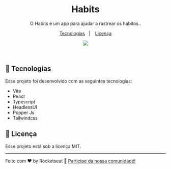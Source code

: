 <h1 align="center"> Habits </h1>

<p align="center">
O Habits é um app para ajudar a rastrear os hábitos.. <br/>
</p>

<p align="center">
  <a href="#-tecnologias">Tecnologias</a>&nbsp;&nbsp;&nbsp;|&nbsp;&nbsp;&nbsp;
  <a href="#memo-licença">Licença</a>
</p>

<p align="center">
<img  src="https://user-images.githubusercontent.com/83383626/214647525-6d7c5e92-11fd-4699-985d-acca45e7d479.png" />
</p>

<br>

## 🚀 Tecnologias

Esse projeto foi desenvolvido com as seguintes tecnologias:

- Vite
- React
- Typescript
- HeadlessUI
- Popper Js
- Tailwindcss


## :memo: Licença

Esse projeto está sob a licença MIT.

---

Feito com ♥ by Rocketseat :wave: [Participe da nossa comunidade!](https://discord.gg/rocketseat)

